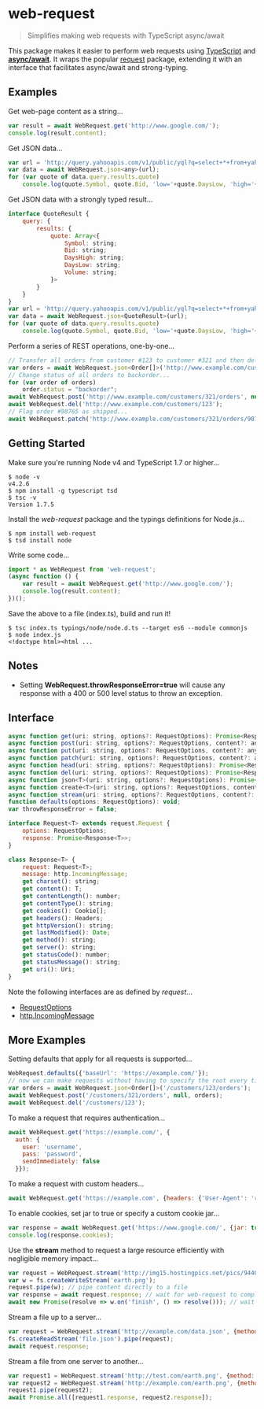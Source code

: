 # web-request
> Simplifies making web requests with TypeScript async/await

This package makes it easier to perform web requests using [TypeScript](http://www.typescriptlang.org/) and [**async/await**](https://blogs.msdn.microsoft.com/typescript/2015/11/03/what-about-asyncawait/).
It wraps the popular [request](https://www.npmjs.com/package/request) package, extending it with an interface that facilitates async/await and strong-typing.

## Examples

Get web-page content as a string...
```js
var result = await WebRequest.get('http://www.google.com/');
console.log(result.content);
```

Get JSON data...
```js
var url = 'http://query.yahooapis.com/v1/public/yql?q=select+*+from+yahoo.finance.quotes+where+symbol+IN+(%22YHOO%22,%22AAPL%22)&format=json&env=http://datatables.org/alltables.env';
var data = await WebRequest.json<any>(url);
for (var quote of data.query.results.quote)
    console.log(quote.Symbol, quote.Bid, 'low='+quote.DaysLow, 'high='+quote.DaysHigh, 'vol='+quote.Volume);  
```

Get JSON data with a strongly typed result...
```js
interface QuoteResult {
    query: {
        results: {
            quote: Array<{
                Symbol: string;
                Bid: string;
                DaysHigh: string;
                DaysLow: string;
                Volume: string;
            }>
        }
    }
}    
var url = 'http://query.yahooapis.com/v1/public/yql?q=select+*+from+yahoo.finance.quotes+where+symbol+IN+(%22YHOO%22,%22AAPL%22)&format=json&env=http://datatables.org/alltables.env';
var data = await WebRequest.json<QuoteResult>(url);
for (var quote of data.query.results.quote)
    console.log(quote.Symbol, quote.Bid, 'low='+quote.DaysLow, 'high='+quote.DaysHigh, 'vol='+quote.Volume);  
```

Perform a series of REST operations, one-by-one...
```js
// Transfer all orders from customer #123 to customer #321 and then delete customer #123...
var orders = await WebRequest.json<Order[]>('http://www.example.com/customers/123/orders');
// Change status of all orders to backorder...
for (var order of orders)
    order.status = "backorder";
await WebRequest.post('http://www.example.com/customers/321/orders', null, orders);
await WebRequest.del('http://www.example.com/customers/123');
// Flag order #98765 as shipped...
await WebRequest.patch('http://www.example.com/customers/321/orders/98765', null, {status: "shipped"});
```

## Getting Started

Make sure you're running Node v4 and TypeScript 1.7 or higher...
```
$ node -v
v4.2.6
$ npm install -g typescript tsd
$ tsc -v
Version 1.7.5
```

Install the *web-request* package and the typings definitions for Node.js...
```
$ npm install web-request
$ tsd install node
```

Write some code...
```js
import * as WebRequest from 'web-request';
(async function () {
    var result = await WebRequest.get('http://www.google.com/');
    console.log(result.content);
})();
```

Save the above to a file (index.ts), build and run it!
```
$ tsc index.ts typings/node/node.d.ts --target es6 --module commonjs
$ node index.js
<!doctype html><html ...
```

## Notes
* Setting **WebRequest.throwResponseError=true** will cause any response with a 400 or 500 level status to throw an exception.

## Interface

```js
async function get(uri: string, options?: RequestOptions): Promise<Response<string>>;
async function post(uri: string, options?: RequestOptions, content?: any): Promise<Response<string>>;
async function put(uri: string, options?: RequestOptions, content?: any): Promise<Response<string>>;
async function patch(uri: string, options?: RequestOptions, content?: any): Promise<Response<string>>;
async function head(uri: string, options?: RequestOptions): Promise<Response<void>>;
async function del(uri: string, options?: RequestOptions): Promise<Response<string>>;
async function json<T>(uri: string, options?: RequestOptions): Promise<T>;
async function create<T>(uri: string, options?: RequestOptions, content?: any): Promise<Response<T>>;
async function stream(uri: string, options?: RequestOptions, content?: any): Promise<Response<void>>;
function defaults(options: RequestOptions): void;
var throwResponseError = false;

interface Request<T> extends request.Request {
    options: RequestOptions;
    response: Promise<Response<T>>;
}

class Response<T> {
    request: Request<T>;
    message: http.IncomingMessage;
    get charset(): string;
    get content(): T;  
    get contentLength(): number; 
    get contentType(): string;
    get cookies(): Cookie[];
    get headers(): Headers;
    get httpVersion(): string;
    get lastModified(): Date;    
    get method(): string;
    get server(): string;
    get statusCode(): number;
    get statusMessage(): string;        
    get uri(): Uri;
}
```

Note the following interfaces are as defined by *request*...

* [RequestOptions](https://www.npmjs.com/package/request#requestoptions-callback)
* [http.IncomingMessage](https://nodejs.org/api/http.html#http_http_incomingmessage)

## More Examples

Setting defaults that apply for all requests is supported...
```js
WebRequest.defaults({'baseUrl': 'https://example.com/'});
// now we can make requests without having to specify the root every time...
var orders = await WebRequest.json<Order[]>('/customers/123/orders');
await WebRequest.post('/customers/321/orders', null, orders);
await WebRequest.del('/customers/123');
```

To make a request that requires authentication...
```js
await WebRequest.get('https://example.com/', {
  auth: {
    user: 'username',
    pass: 'password',
    sendImmediately: false
  }});
```

To make a request with custom headers...
```js
await WebRequest.get('https://example.com', {headers: {'User-Agent': 'request'}});
```

To enable cookies, set jar to true or specify a custom cookie jar...
```js
var response = await WebRequest.get('https://www.google.com/', {jar: true});
console.log(response.cookies);
```

Use the **stream** method to request a large resource efficiently with negligible memory impact...
```js
var request = WebRequest.stream('http://img15.hostingpics.net/pics/944021EarthHighRes.png'); // 4.3Mb
var w = fs.createWriteStream('earth.png');
request.pipe(w); // pipe content directly to a file
var response = await request.response; // wait for web-request to complete
await new Promise(resolve => w.on('finish', () => resolve())); // wait for file-write to complete
```

Stream a file up to a server... 
```js
var request = WebRequest.stream('http://example.com/data.json', {method:'post'});
fs.createReadStream('file.json').pipe(request);
await request.response;
```

Stream a file from one server to another...
```js
var request1 = WebRequest.stream('http://test.com/earth.png', {method:'get'});
var request2 = WebRequest.stream('http://example.com/earth.png', {method:'post'});
request1.pipe(request2);
await Promise.all([request1.response, request2.response]);
```

